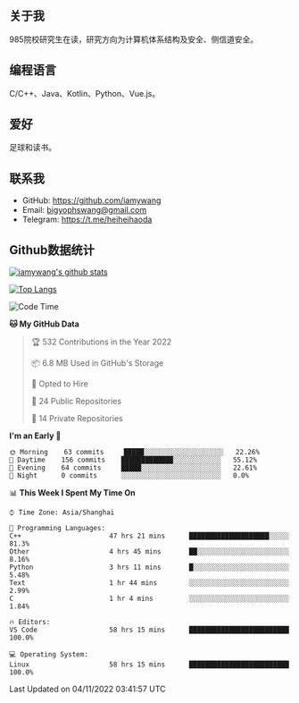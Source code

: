 ## 关于我

985院校研究生在读，研究方向为计算机体系结构及安全、侧信道安全。

## 编程语言

C/C++、Java、Kotlin、Python、Vue.js。

## 爱好

足球和读书。

## 联系我

- GitHub: https://github.com/iamywang
- Email: bigyophswang@gmail.com
- Telegram: https://t.me/heiheihaoda

## Github数据统计

[![iamywang's github stats](https://github-readme-stats.vercel.app/api?username=iamywang&count_private=true&show_icons=true)]()

[![Top Langs](https://github-readme-stats.vercel.app/api/top-langs/?username=iamywang&layout=compact)]()

<!--START_SECTION:waka-->
![Code Time](http://img.shields.io/badge/Code%20Time-693%20hrs%2023%20mins-blue)

**🐱 My GitHub Data** 

> 🏆 532 Contributions in the Year 2022
 > 
> 📦 6.8 MB Used in GitHub's Storage 
 > 
> 💼 Opted to Hire
 > 
> 📜 24 Public Repositories 
 > 
> 🔑 14 Private Repositories  
 > 
**I'm an Early 🐤** 

```text
🌞 Morning    63 commits     █████░░░░░░░░░░░░░░░░░░░░   22.26% 
🌆 Daytime    156 commits    █████████████░░░░░░░░░░░░   55.12% 
🌃 Evening    64 commits     █████░░░░░░░░░░░░░░░░░░░░   22.61% 
🌙 Night      0 commits      ░░░░░░░░░░░░░░░░░░░░░░░░░   0.0%

```


📊 **This Week I Spent My Time On** 

```text
⌚︎ Time Zone: Asia/Shanghai

💬 Programming Languages: 
C++                      47 hrs 21 mins      ████████████████████░░░░░   81.3% 
Other                    4 hrs 45 mins       ██░░░░░░░░░░░░░░░░░░░░░░░   8.16% 
Python                   3 hrs 11 mins       █░░░░░░░░░░░░░░░░░░░░░░░░   5.48% 
Text                     1 hr 44 mins        ░░░░░░░░░░░░░░░░░░░░░░░░░   2.99% 
C                        1 hr 4 mins         ░░░░░░░░░░░░░░░░░░░░░░░░░   1.84%

🔥 Editors: 
VS Code                  58 hrs 15 mins      █████████████████████████   100.0%

💻 Operating System: 
Linux                    58 hrs 15 mins      █████████████████████████   100.0%

```


 Last Updated on 04/11/2022 03:41:57 UTC
<!--END_SECTION:waka-->
